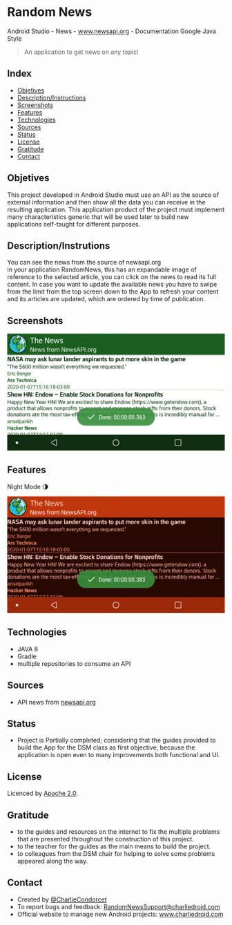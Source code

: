 
# Random News 
Android Studio - News - www.newsapi.org - Documentation Google Java Style

> An application to get news on any topic! 


## Index

* [Objetives](#objetives)
* [Description/Instructions](#descriptioninstrutions)
* [Screenshots](#screenshots)
* [Features](#features)
* [Technologies](#technologies)
* [Sources](#sources)
* [Status](#status)
* [License](#license)
* [Gratitude](#gratitude)
* [Contact](#contact)


## Objetives
This project developed in Android Studio must use an API as the source of
external information and then show all the data you can receive in the 
resulting application.
This application product of the project must implement many characteristics
generic that will be used later to build new applications
self-taught for different purposes.


## Description/Instrutions
You can see the news from the source of newsapi.org <br> in your application
RandomNews, this has an expandable image of reference to the selected article,
you can click on the news to read its full content.
In case you want to update the available news you have to swipe from the limit 
from the top screen down to the App to refresh your content and its articles 
are updated, which are ordered by time of publication.


## Screenshots
![Screenshot](./img/imageStandar.png)


## Features
Night Mode 🌗

![Nightmode](./img/nightMode1.png)


## Technologies
- JAVA 8<br>
- Gradle<br>
- multiple repositories to consume an API<br>


## Sources
- API news from [newsapi.org](https://newsapi.org/v2/)


## Status
- Project is Partially completed;
considering that the guides provided to build the App for the DSM class as 
first objective, because the application is open even to many improvements both 
functional and UI.


## License
Licenced by [Apache 2.0](https://www.apache.org/licenses/LICENSE-2.0.txt).

 
## Gratitude 
- to the guides and resources on the internet to fix the multiple problems that are
presented throughout the construction of this project.
- to the teacher for the guides as the main means to build the project.
- to colleagues from the DSM chair for helping to solve some problems
appeared along the way.
 
 
## Contact
- Created by [@CharlieCondorcet](https://github.com/charliecondotcet)
- To report bugs and feedback: RandomNewsSupport@charliedroid.com
- Official website to manage new Android projects: www.charliedroid.com
